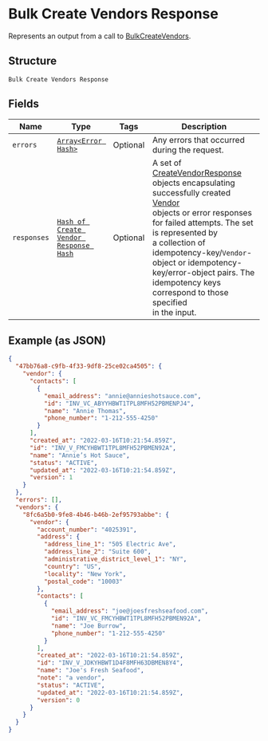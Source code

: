 
# Bulk Create Vendors Response

Represents an output from a call to [BulkCreateVendors](../../doc/api/vendors.md#bulk-create-vendors).

## Structure

`Bulk Create Vendors Response`

## Fields

| Name | Type | Tags | Description |
|  --- | --- | --- | --- |
| `errors` | [`Array<Error Hash>`](../../doc/models/error.md) | Optional | Any errors that occurred during the request. |
| `responses` | [`Hash of Create Vendor Response Hash`](../../doc/models/create-vendor-response.md) | Optional | A set of [CreateVendorResponse](entity:CreateVendorResponse) objects encapsulating successfully created [Vendor](entity:Vendor)<br>objects or error responses for failed attempts. The set is represented by<br>a collection of idempotency-key/`Vendor`-object or idempotency-key/error-object pairs. The idempotency keys correspond to those specified<br>in the input. |

## Example (as JSON)

```json
{
  "47bb76a8-c9fb-4f33-9df8-25ce02ca4505": {
    "vendor": {
      "contacts": [
        {
          "email_address": "annie@annieshotsauce.com",
          "id": "INV_VC_ABYYHBWT1TPL8MFH52PBMENPJ4",
          "name": "Annie Thomas",
          "phone_number": "1-212-555-4250"
        }
      ],
      "created_at": "2022-03-16T10:21:54.859Z",
      "id": "INV_V_FMCYHBWT1TPL8MFH52PBMEN92A",
      "name": "Annie’s Hot Sauce",
      "status": "ACTIVE",
      "updated_at": "2022-03-16T10:21:54.859Z",
      "version": 1
    }
  },
  "errors": [],
  "vendors": {
    "8fc6a5b0-9fe8-4b46-b46b-2ef95793abbe": {
      "vendor": {
        "account_number": "4025391",
        "address": {
          "address_line_1": "505 Electric Ave",
          "address_line_2": "Suite 600",
          "administrative_district_level_1": "NY",
          "country": "US",
          "locality": "New York",
          "postal_code": "10003"
        },
        "contacts": [
          {
            "email_address": "joe@joesfreshseafood.com",
            "id": "INV_VC_FMCYHBWT1TPL8MFH52PBMEN92A",
            "name": "Joe Burrow",
            "phone_number": "1-212-555-4250"
          }
        ],
        "created_at": "2022-03-16T10:21:54.859Z",
        "id": "INV_V_JDKYHBWT1D4F8MFH63DBMEN8Y4",
        "name": "Joe's Fresh Seafood",
        "note": "a vendor",
        "status": "ACTIVE",
        "updated_at": "2022-03-16T10:21:54.859Z",
        "version": 0
      }
    }
  }
}
```

